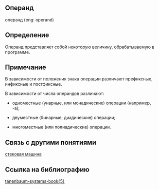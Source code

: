 ## Операнд
операнд (eng: operand) 

## Определение
Операнд представляет собой некоторую величину, обрабатываемую в программе.
## Примечание

В зависимости от положения знака операции различают префиксные, инфиксные и постфиксные.

В зависимости от числа операндов различают:

- одноместные (унарные, или монадические) операции (например, -а);

- двуместные (бинарные, диадические) операции;

- многоместные (или полиадические) операции.

## Связь с другими понятиями
[стековая машина](stack%20machines.md)
## Ссылка на библиографию
[tanenbaum-systems-book{5}](../bibliography/tanenbaum-systems-book%7B5%7D.md)

